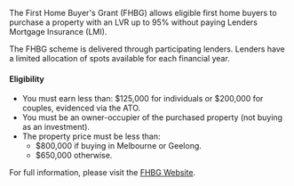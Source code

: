 The First Home Buyer's Grant (FHBG) allows eligible first home buyers to purchase a property with an LVR up to 95% without paying Lenders Mortgage Insurance (LMI).

The FHBG scheme is delivered through participating lenders. Lenders have a limited allocation of spots available for each financial year.

#### Eligibility

- You must earn less than: $125,000 for individuals or $200,000 for couples, evidenced via the ATO.
- You must be an owner-occupier of the purchased property (not buying as an investment).
- The property price must be less than:
  - $800,000 if buying in Melbourne or Geelong.
  - $650,000 otherwise.

For full information, please visit the <a target="_blank" rel="noopener noreferrer" href="https://www.nhfic.gov.au/support-buy-home/first-home-guarantee">FHBG Website</a>.
